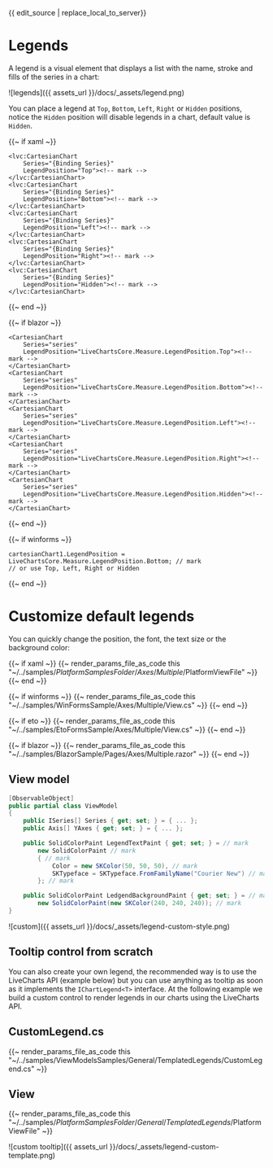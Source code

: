 <div id="edit-this-article-source">
    {{ edit_source | replace_local_to_server}}
</div>

# Legends

A legend is a visual element that displays a list with the name, stroke and fills of the series in a chart:

![legends]({{ assets_url }}/docs/_assets/legend.png)

You can place a legend at `Top`, `Bottom`, `Left`, `Right` or `Hidden` positions, notice the `Hidden` position will 
disable legends in a chart, default value is `Hidden`.

{{~ if xaml ~}}
<pre><code>&lt;lvc:CartesianChart
    Series="{Binding Series}"
    LegendPosition="Top">&lt;!-- mark -->
&lt;/lvc:CartesianChart>
&lt;lvc:CartesianChart
    Series="{Binding Series}"
    LegendPosition="Bottom">&lt;!-- mark -->
&lt;/lvc:CartesianChart>
&lt;lvc:CartesianChart
    Series="{Binding Series}"
    LegendPosition="Left">&lt;!-- mark -->
&lt;/lvc:CartesianChart>
&lt;lvc:CartesianChart
    Series="{Binding Series}"
    LegendPosition="Right">&lt;!-- mark -->
&lt;/lvc:CartesianChart>
&lt;lvc:CartesianChart
    Series="{Binding Series}"
    LegendPosition="Hidden">&lt;!-- mark -->
&lt;/lvc:CartesianChart></code></pre>
{{~ end ~}}

{{~ if blazor ~}}
<pre><code>&lt;CartesianChart
    Series="series"
    LegendPosition="LiveChartsCore.Measure.LegendPosition.Top">&lt;!-- mark -->
&lt;/CartesianChart>
&lt;CartesianChart
    Series="series"
    LegendPosition="LiveChartsCore.Measure.LegendPosition.Bottom">&lt;!-- mark -->
&lt;/CartesianChart>
&lt;CartesianChart
    Series="series"
    LegendPosition="LiveChartsCore.Measure.LegendPosition.Left">&lt;!-- mark -->
&lt;/CartesianChart>
&lt;CartesianChart
    Series="series"
    LegendPosition="LiveChartsCore.Measure.LegendPosition.Right">&lt;!-- mark -->
&lt;/CartesianChart>
&lt;CartesianChart
    Series="series"
    LegendPosition="LiveChartsCore.Measure.LegendPosition.Hidden">&lt;!-- mark -->
&lt;/CartesianChart></code></pre>
{{~ end ~}}

{{~ if winforms ~}}
<pre><code>cartesianChart1.LegendPosition = LiveChartsCore.Measure.LegendPosition.Bottom; // mark
// or use Top, Left, Right or Hidden
</code></pre>
{{~ end ~}}

# Customize default legends

You can quickly change the position, the font, the text size or the background color:

{{~ if xaml ~}}
{{~ render_params_file_as_code this "~/../samples/$PlatformSamplesFolder/Axes/Multiple/$PlatformViewFile" ~}}
{{~ end ~}}

{{~ if winforms ~}}
{{~ render_params_file_as_code this "~/../samples/WinFormsSample/Axes/Multiple/View.cs" ~}}
{{~ end ~}}

{{~ if eto ~}}
{{~ render_params_file_as_code this "~/../samples/EtoFormsSample/Axes/Multiple/View.cs" ~}}
{{~ end ~}}

{{~ if blazor ~}}
{{~ render_params_file_as_code this "~/../samples/BlazorSample/Pages/Axes/Multiple.razor" ~}}
{{~ end ~}}

## View model

```csharp
[ObservableObject]
public partial class ViewModel
{
    public ISeries[] Series { get; set; } = { ... };
    public Axis[] YAxes { get; set; } = { ... };

    public SolidColorPaint LegendTextPaint { get; set; } = // mark
        new SolidColorPaint // mark
        { // mark
            Color = new SKColor(50, 50, 50), // mark
            SKTypeface = SKTypeface.FromFamilyName("Courier New") // mark
        }; // mark

    public SolidColorPaint LedgendBackgroundPaint { get; set; } = // mark
        new SolidColorPaint(new SKColor(240, 240, 240)); // mark
}
```

![custom]({{ assets_url }}/docs/_assets/legend-custom-style.png)

## Tooltip control from scratch

You can also create your own legend, the recommended way is to use the LiveCharts API (example below) but you can
use anything as tooltip as soon as it implements the `IChartLegend<T>` interface. At the following example we build
a custom control to render legends in our charts using the LiveCharts API.

## CustomLegend.cs

{{~ render_params_file_as_code this "~/../samples/ViewModelsSamples/General/TemplatedLegends/CustomLegend.cs" ~}}

## View

{{~ render_params_file_as_code this "~/../samples/$PlatformSamplesFolder/General/TemplatedLegends/$PlatformViewFile" ~}}

![custom tooltip]({{ assets_url }}/docs/_assets/legend-custom-template.png)
